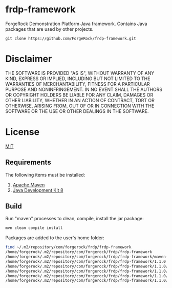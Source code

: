 # frdp-framework

ForgeRock Demonstration Platform Java framework.  Contains Java packages that are used by other projects.

`git clone https://github.com/ForgeRock/frdp-framework.git`

# Disclaimer

THE SOFTWARE IS PROVIDED "AS IS", WITHOUT WARRANTY OF ANY KIND, EXPRESS OR IMPLIED, INCLUDING BUT NOT LIMITED TO THE WARRANTIES OF MERCHANTABILITY, FITNESS FOR A PARTICULAR PURPOSE AND NONINFRINGEMENT. IN NO EVENT SHALL THE AUTHORS OR COPYRIGHT HOLDERS BE LIABLE FOR ANY CLAIM, DAMAGES OR OTHER LIABILITY, WHETHER IN AN ACTION OF CONTRACT, TORT OR OTHERWISE, ARISING FROM, OUT OF OR IN CONNECTION WITH THE SOFTWARE OR THE USE OR OTHER DEALINGS IN THE SOFTWARE.

# License

[MIT](/LICENSE)

## Requirements

The following items must be installed:

1. [Apache Maven](https://maven.apache.org/)
1. [Java Development Kit 8](https://openjdk.java.net/)

## Build

Run "maven" processes to clean, compile, install the jar package:

```bash
mvn clean compile install
```

Packages are added to the user's home folder:

```bash
find ~/.m2/repository/com/forgerock/frdp/frdp-framework
/home/forgerock/.m2/repository/com/forgerock/frdp/frdp-framework
/home/forgerock/.m2/repository/com/forgerock/frdp/frdp-framework/maven-metadata-local.xml
/home/forgerock/.m2/repository/com/forgerock/frdp/frdp-framework/1.1.0
/home/forgerock/.m2/repository/com/forgerock/frdp/frdp-framework/1.1.0/frdp-framework-1.1.0.pom
/home/forgerock/.m2/repository/com/forgerock/frdp/frdp-framework/1.1.0/_remote.repositories
/home/forgerock/.m2/repository/com/forgerock/frdp/frdp-framework/1.1.0/maven-metadata-local.xml
/home/forgerock/.m2/repository/com/forgerock/frdp/frdp-framework/1.1.0/frdp-framework-1.1.0.jar
```
